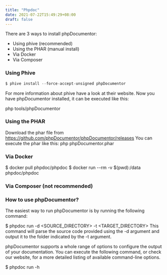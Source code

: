 ```yaml
---
title: "Phpdoc"
date: 2021-07-22T15:49:29+08:00
draft: false
---
```


There are 3 ways to install phpDocumentor:

- Using phive (recommended)
- Using the PHAR (manual install)
- Via Docker
- Via Composer

### Using Phive
```php
$ phive install --force-accept-unsigned phpDocumentor
```
For more information about phive have a look at their website. Now you have phpDocumentor installed, it can be executed like this:

php tools/phpDocumentor

### Using the PHAR

Download the phar file from https://github.com/phpDocumentor/phpDocumentor/releases
You can execute the phar like this: php phpDocumentor.phar

### Via Docker
$ docker pull phpdoc/phpdoc
$ docker run --rm -v $(pwd):/data phpdoc/phpdoc

### Via Composer (not recommended)


### How to use phpDocumentor?

The easiest way to run phpDocumentor is by running the following command:

$ phpdoc run -d <SOURCE_DIRECTORY> -t <TARGET_DIRECTORY>
This command will parse the source code provided using the -d argument and output it to the folder indicated by the -t argument.

phpDocumentor supports a whole range of options to configure the output of your documentation. You can execute the following command, or check our website, for a more detailed listing of available command-line options.

$ phpdoc run -h